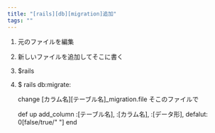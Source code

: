 ```yaml
---
title: "[rails][db][migration]追加"
tags: ""
---
```


1.  元のファイルを編集

2.  新しいファイルを追加してそこに書く

3.  $rails 

4.  $ rails db:migrate:

    change [カラム名][テーブル名]\_migration.file
    そこのファイルで 

    def up
    	add_column :[テーブル名], :[カラム名], :[データ形], defalut: 0[false/true/" "]
    end
